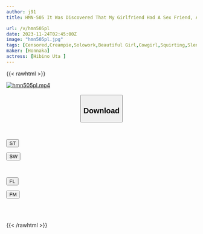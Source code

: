 ```yaml
---
author: j91
title: HMN-505 It Was Discovered That My Girlfriend Had A Sex Friend, And When She Was Already Cumming, I Thrusted Her Up Endlessly, Squirted A Lot With A Creampie Piston, And Had Sex With Her, Leaking Backflow Semen! ! Hibino Uta

url: /v/hmn505pl
date: 2023-11-24T02:45:00Z
image: "hmn505pl.jpg"
tags: [Censored,Creampie,Solowork,Beautiful Girl,Cowgirl,Squirting,Slender	 ]
maker: [Honnaka]
actress: [Hibino Uta ]
---
```



{{< rawhtml >}}

<div class="video" data-videoid="6WlMeLJllgC9Y9w">
    <a href="javascript:;">
        <img src="/v/hmn505pl/hmn505pl.jpg" width="WIDTH" height="HEIGHT" alt="hmn505pl.mp4" loading="lazy">
    </a>
</div>

<script type="text/javascript" src="https://j91.asia/asset/on-demand-st.js"></script>

<br>
  <link rel="stylesheet" href="https://j91.asia/asset/bs5.css">
  
  <center>
  <button class="btn btn-primary" type="button" data-bs-toggle="collapse" data-bs-target=".multi-collapse" aria-expanded="false" aria-controls="multiCollapseExample1 multiCollapseExample2"><h2>Download</h2></button></center>
</p>
<div class="row">
  <div class="col">
    <div class="collapse multi-collapse" id="multiCollapseExample1">
      <div class="card card-body">
	      	      <br>
<div class="buttons">  
<p><a href="https://streamtape.to/v/6WlMeLJllgC9Y9w" target="_blank"><button class="btn-hover color-3"><i class="fa fa-download"></i> ST</button></a></p>
<p><a href="https://flaswish.com/96m8g4smrhzb" target="_blank"><button class="btn-hover color-2"><i class="fa fa-download"></i> SW</button></a></p></div>
    </div>
  </div>
</div>
  <div class="col">
    <div class="collapse multi-collapse" id="multiCollapseExample2">
      <div class="card card-body">
	      <br>
<div class="buttons">
<p><a href="https://filelions.site/f/rqn2oozmzvez" target="_blank"><button class="btn-hover color-9"><i class="fa fa-download"></i> FL</button></a></p>
<p><a href="https://filemoon.sx/d/7a444xsoieyb" target="_blank"><button class="btn-hover color-8"><i class="fa fa-download"></i> FM</button></a></p></div>
<br><br>
      </div>
    </div>
  </div>
</div>

{{< /rawhtml >}}
